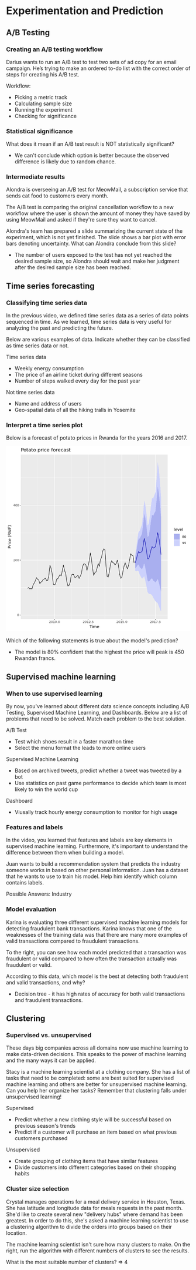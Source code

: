 # Experimentation and Prediction

## A/B Testing

### Creating an A/B testing workflow

Darius wants to run an A/B test to test two sets of ad copy for an email campaign. He’s trying to make an ordered to-do list with the correct order of steps for creating his A/B test.

Workflow:

- Picking a metric track
- Calculating sample size
- Running the experiment
- Checking for significance

### Statistical significance

What does it mean if an A/B test result is NOT statistically significant?

- We can't conclude which option is better because the observed difference is likely due to random chance.

### Intermediate results

Alondra is overseeing an A/B test for MeowMail, a subscription service that sends cat food to customers every month.

The A/B test is comparing the original cancellation workflow to a new workflow where the user is shown the amount of money they have saved by using MeowMail and asked if they're sure they want to cancel.

Alondra's team has prepared a slide summarizing the current state of the experiment, which is not yet finished. The slide shows a bar plot with error bars denoting uncertainty. What can Alondra conclude from this slide?

- The number of users exposed to the test has not yet reached the desired sample size, so Alondra should wait and make her judgment after the desired sample size has been reached.

## Time series forecasting

### Classifying time series data

In the previous video, we defined time series data as a series of data points sequenced in time. As we learned, time series data is very useful for analyzing the past and predicting the future.

Below are various examples of data. Indicate whether they can be classified as time series data or not.

Time series data

- Weekly energy consumption
- The price of an airline ticket during different seasons
- Number of steps walked every day for the past year

Not time series data

- Name and address of users
- Geo-spatial data of all the hiking tralls in Yosemite

### Interpret a time series plot

Below is a forecast of potato prices in Rwanda for the years 2016 and 2017.

![potato_price_predict](potato_price_predict.png)

Which of the following statements is true about the model's prediction?

- The model is 80% confident that the highest the price will peak is 450 Rwandan francs.

## Supervised machine learning

### When to use supervised learning

By now, you've learned about different data science concepts including A/B Testing, Supervised Machine Learning, and Dashboards. Below are a list of problems that need to be solved. Match each problem to the best solution.

A/B Test

- Test which shoes result in a faster marathon time
- Select the menu format the leads to more online users

Supervised Machine Learning

- Based on archived tweets, predict whether a tweet was tweeted by a bot
- Use statistics on past game performance to decide which team is most likely to win the world cup

Dashboard

- Viusally track hourly energy consumption to monitor for high usage

### Features and labels

In the video, you learned that features and labels are key elements in supervised machine learning. Furthermore, it's important to understand the difference between them when building a model.

Juan wants to build a recommendation system that predicts the industry someone works in based on other personal information. Juan has a dataset that he wants to use to train his model. Help him identify which column contains labels.

Possible Answers: Industry

### Model evaluation

Karina is evaluating three different supervised machine learning models for detecting fraudulent bank transactions. Karina knows that one of the weaknesses of the training data was that there are many more examples of valid transactions compared to fraudulent transactions.

To the right, you can see how each model predicted that a transaction was fraudulent or valid compared to how often the transaction actually was fraudulent or valid.

According to this data, which model is the best at detecting both fraudulent and valid transactions, and why?

- Decision tree - it has high rates of accuracy for both valid transactions and fraudulent transactions.

## Clustering

### Supervised vs. unsupervised

These days big companies across all domains now use machine learning to make data-driven decisions. This speaks to the power of machine learning and the many ways it can be applied.

Stacy is a machine learning scientist at a clothing company. She has a list of tasks that need to be completed: some are best suited for supervised machine learning and others are better for unsupervised machine learning. Can you help her organize her tasks? Remember that clustering falls under unsupervised learning!

Supervised

- Predict whether a new clothing style will be successful based on previous season's trends
- Predict if a customer will purchase an item based on what previous customers purchased

Unsupervised

- Create grouping of clothing items that have similar features
- Divide customers into different categories based on their shopping habits

### Cluster size selection

Crystal manages operations for a meal delivery service in Houston, Texas. She has latitude and longitude data for meals requests in the past month. She'd like to create several new "delivery hubs" where demand has been greatest. In order to do this, she's asked a machine learning scientist to use a clustering algorithm to divide the orders into groups based on their location.

The machine learning scientist isn't sure how many clusters to make. On the right, run the algorithm with different numbers of clusters to see the results.

What is the most suitable number of clusters? => 4
